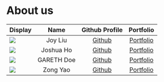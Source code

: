 # About us


Display |  Name   |             Github Profile              | Portfolio 
--------|:-------:|:---------------------------------------:|:---------:
![](https://www.google.com/url?sa=i&url=https%3A%2F%2Fwww.nationalgeographic.com%2Fanimals%2Fmammals%2Ffacts%2Fdomestic-cat&psig=AOvVaw0h1oKdH4MW00nu2-jCVMT5&ust=1709970657610000&source=images&cd=vfe&opi=89978449&ved=0CBMQjRxqFwoTCOj10J6X5IQDFQAAAAAdAAAAABAI) | Joy Liu | [Github](https://github.com/liuzehui03) | [Portfolio](docs/team/johndoe.md)
![](https://via.placeholder.com/100.png?text=Photo) | Joshua Ho | [Github](https://github.com/joshuahoky) | [Portfolio](docs/team/johndoe.md)
![](https://www.google.com/url?sa=i&url=https%3A%2F%2Fwww.thesprucepets.com%2Fabout-tuxedo-cats-554695&psig=AOvVaw0C_GqS3DVZWNcXkFONc6FM&ust=1709970666751000&source=images&cd=vfe&opi=89978449&ved=0CBMQjRxqFwoTCNi3kqOX5IQDFQAAAAAdAAAAABAE) | GARETH Doe | [Github](https://github.com/) | [Portfolio](docs/team/johndoe.md)
![](https://via.placeholder.com/100.png?text=Photo) | Zong Yao | [Github](https://github.com/) | [Portfolio](docs/team/johndoe.md)

